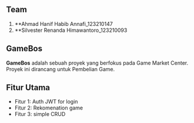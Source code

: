 ## Team
1. **Ahmad Hanif Habib Annafi_123210147
2. **Silvester Renanda Himawantoro_123210093

## GameBos
**GameBos** adalah sebuah proyek yang berfokus pada Game Market Center. Proyek ini dirancang untuk Pembelian Game.

## Fitur Utama
- Fitur 1: Auth JWT for login
- Fitur 2: Rekomenation game
- Fitur 3: simple CRUD
